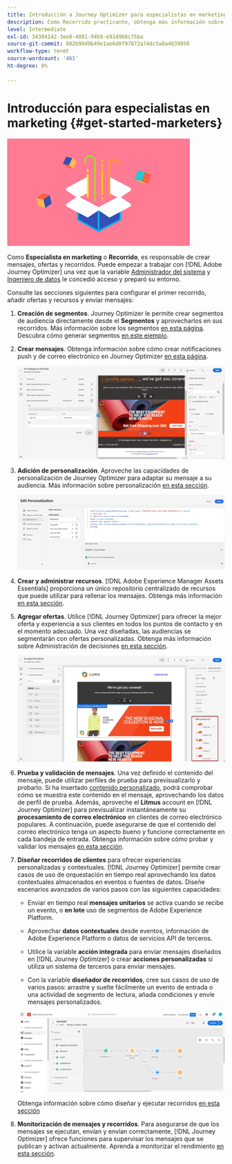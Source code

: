 ```yaml
---
title: Introducción a Journey Optimizer para especialistas en marketing
description: Como Recorrido practicante, obtenga más información sobre cómo trabajar con Journey Optimizer
level: Intermediate
exl-id: 34304142-3ee8-4081-94b9-e914968c75ba
source-git-commit: 882b99d9b49e1ae6d0f97872a74dc5a8a4639050
workflow-type: tm+mt
source-wordcount: '461'
ht-degree: 8%

---
```


# Introducción para especialistas en marketing {#get-started-marketers}

![experto en marketing](assets/do-not-localize/user-3.png)

Como **Especialista en marketing** o **Recorrido**, es responsable de crear mensajes, ofertas y recorridos. Puede empezar a trabajar con [!DNL Adobe Journey Optimizer] una vez que la variable [Administrador del sistema](administrator.md) y [Ingeniero de datos](data-engineer.md) le concedió acceso y preparó su entorno.

Consulte las secciones siguientes para configurar el primer recorrido, añadir ofertas y recursos y enviar mensajes:

1. **Creación de segmentos**. Journey Optimizer le permite crear segmentos de audiencia directamente desde el **Segmentos** y aprovecharlos en sus recorridos.  Más información sobre los segmentos [en esta página](../../segment/about-segments.md). Descubra cómo generar segmentos [en este ejemplo](../../segment/creating-a-segment.md).

1. **Crear mensajes**. Obtenga información sobre cómo crear notificaciones push y de correo electrónico en Journey Optimizer [en esta página](../../messages/create-message.md).

   ![](../assets/email_designer_7.png)

1. **Adición de personalización**. Aproveche las capacidades de personalización de Journey Optimizer para adaptar su mensaje a su audiencia. Más información sobre personalización [en esta sección](../../personalization/personalize.md).

   ![](../assets/perso_ee2.png)

1. **Crear y administrar recursos**. [!DNL Adobe Experience Manager Assets Essentials] proporciona un único repositorio centralizado de recursos que puede utilizar para rellenar los mensajes. Obtenga más información [en esta sección](../../messages/assets-essentials.md).

1. **Agregar ofertas**. Utilice [!DNL Journey Optimizer] para ofrecer la mejor oferta y experiencia a sus clientes en todos los puntos de contacto y en el momento adecuado. Una vez diseñadas, las audiencias se segmentarán con ofertas personalizadas. Obtenga más información sobre Administración de decisiones [en esta sección](../../offers/get-started/starting-offer-decisioning.md).

   ![](../assets/offers-e2e-offers-displayed.png)

1. **Prueba y validación de mensajes**. Una vez definido el contenido del mensaje, puede utilizar perfiles de prueba para previsualizarlo y probarlo. Si ha insertado [contenido personalizado](../../personalization/personalize.md), podrá comprobar cómo se muestra este contenido en el mensaje, aprovechando los datos de perfil de prueba. Además, aproveche el **Litmus** account en [!DNL Journey Optimizer] para previsualizar instantáneamente su **procesamiento de correo electrónico** en clientes de correo electrónico populares. A continuación, puede asegurarse de que el contenido del correo electrónico tenga un aspecto bueno y funcione correctamente en cada bandeja de entrada. Obtenga información sobre cómo probar y validar los mensajes [en esta sección](../../messages/preview.md).

1. **Diseñar recorridos de clientes** para ofrecer experiencias personalizadas y contextuales. [!DNL Journey Optimizer] permite crear casos de uso de orquestación en tiempo real aprovechando los datos contextuales almacenados en eventos o fuentes de datos. Diseñe escenarios avanzados de varios pasos con las siguientes capacidades:

   * Enviar en tiempo real **mensajes unitarios** se activa cuando se recibe un evento, o **en lote** uso de segmentos de Adobe Experience Platform.

   * Aprovechar **datos contextuales** desde eventos, información de Adobe Experience Platform o datos de servicios API de terceros.

   * Utilice la variable **acción integrada** para enviar mensajes diseñados en [!DNL Journey Optimizer] o crear **acciones personalizadas** si utiliza un sistema de terceros para enviar mensajes.

   * Con la variable **diseñador de recorridos**, cree sus casos de uso de varios pasos: arrastre y suelte fácilmente un evento de entrada o una actividad de segmento de lectura, añada condiciones y envíe mensajes personalizados.

   ![](../assets/copy-paste3.png)

   Obtenga información sobre cómo diseñar y ejecutar recorridos [en esta sección](../../building-journeys/journey-gs.md)

1. **Monitorización de mensajes y recorridos**. Para asegurarse de que los mensajes se ejecutan, envían y envían correctamente, [!DNL Journey Optimizer] ofrece funciones para supervisar los mensajes que se publican y activan actualmente. Aprenda a monitorizar el rendimiento [en esta sección](../../messages/message-monitoring.md).
